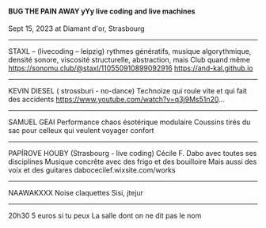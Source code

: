 #### BUG THE PAIN AWAY yYy live coding and live machines

Sept 15, 2023
at Diamant d'or, Strasbourg

_____________________________________________________
STAXL – (livecoding – leipzig)
rythmes génératifs, musique algorythmique, densité sonore, viscosité structurelle, abstraction, mais Club quand même
https://sonomu.club/@staxl/110550910899092916
https://and-kal.github.io

_____________________________________________________
KEVIN DIESEL ( strossburi - no-dance)
Technoize qui roule vite et qui fait des accidents
https://www.youtube.com/watch?v=q3j9Ms51n20...

_____________________________________________________
SAMUEL GEAI
Performance chaos ésotérique modulaire
Coussins tirés du sac pour celleux qui veulent voyager confort

_____________________________________________________
PAPÍROVE HOUBY (Strasbourg - live coding)
Cécile F. Dabo avec toutes ses disciplines
Musique concrête avec des frigo et des bouilloire
Mais aussi des voix et des guitares
dabocecilef.wixsite.com/works

_____________________________________________________
NAAWAKXXX
Noise claquettes
Sisi, jtejur

_____________________________________________________
20h30
5 euros si tu peux
La salle dont on ne dit pas le nom